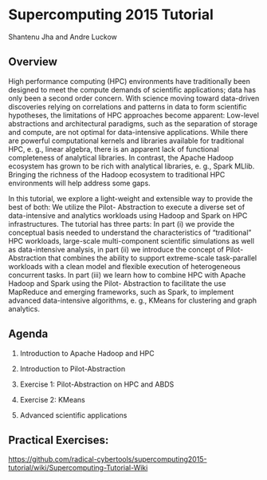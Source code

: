 # Supercomputing 2015 Tutorial

Shantenu Jha and Andre Luckow

## Overview

High performance computing (HPC) environments have traditionally been designed to meet the compute demands of scientific applications; data has only been a second order concern. With science moving toward data-driven discoveries relying on correlations and patterns in data to form scientific hypotheses, the limitations of HPC approaches become apparent: Low-level abstractions and architectural paradigms, such as the separation of storage and compute, are not optimal for data-intensive applications. While there are powerful computational kernels and libraries available for traditional HPC, e. g., linear algebra, there is an apparent lack of functional completeness of analytical libraries. In contrast, the Apache Hadoop ecosystem has grown to be rich with analytical libraries, e. g., Spark MLlib. Bringing the richness of the Hadoop ecosystem to traditional HPC environments will help address some gaps.

In this tutorial, we explore a light-weight and extensible way to provide the best of both: We utilize the Pilot- Abstraction to execute a diverse set of data-intensive and analytics workloads using Hadoop and Spark on HPC infrastructures. The tutorial has three parts: In part (i) we provide the conceptual basis needed to understand the characteristics of “traditional” HPC workloads, large-scale multi-component scientific simulations as well as data-intensive analysis, in part (ii) we introduce the concept of Pilot-Abstraction that combines the ability to support extreme-scale task-parallel workloads with a clean model and flexible execution of heterogeneous concurrent tasks. In part (iii) we learn how to combine HPC with Apache Hadoop and Spark using the Pilot- Abstraction to facilitate the use MapReduce and emerging frameworks, such as Spark, to implement advanced data-intensive algorithms, e. g., KMeans for clustering and graph analytics.

## Agenda


1. Introduction to Apache Hadoop and HPC 

2. Introduction to Pilot-Abstraction

3. Exercise 1: Pilot-Abstraction on HPC and ABDS

4. Exercise 2: KMeans

5. Advanced scientific applications




## Practical Exercises:

<https://github.com/radical-cybertools/supercomputing2015-tutorial/wiki/Supercomputing-Tutorial-Wiki>
